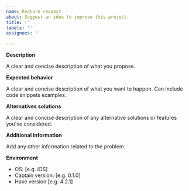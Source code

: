 ```yaml
---
name: Feature request
about: Suggest an idea to improve this project.
title: ''
labels: ''
assignees: ''

---
```


**Description**

A clear and concise description of what you propose.

**Expected behavior**

A clear and concise description of what you want to happen. Can include code snippets examples.

**Alternatives solutions**

A clear and concise description of any alternative solutions or features you've considered.

**Additional information**

Add any other information related to the problem.

**Environment**

 - OS: [e.g. iOS]
 - Captain version: [e.g. 0.1.0]
 - Haxe version [e.g. 4.2.1]
